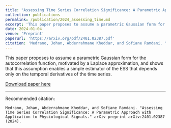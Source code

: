 ```yaml
---
title: "Assessing Time Series Correlation Significance: A Parametric Approach with Application to Physiological Signals."
collection: publications
permalink: /publication/2024_assessing_time.md
excerpt: 'This paper proposes to assume a parametric Gaussian form for the autocorrelation function, motivated by a Laplace approximation, and shows that this assumption enables a simple estimator of the ESS that depends only on the temporal derivatives of the time series.'
date: 2024-01-04
venue: 'Preprint'
paperurl: 'https://arxiv.org/pdf/2401.02387.pdf'
citation: 'Medrano, Johan, Abderrahmane Kheddar, and Sofiane Ramdani. "Assessing Time Series Correlation Significance: A Parametric Approach with Application to Physiological Signals." arXiv preprint arXiv:2401.02387 (2024).'
---
```

This paper proposes to assume a parametric Gaussian form for the autocorrelation function, motivated by a Laplace approximation, and shows that this assumption enables a simple estimator of the ESS that depends only on the temporal derivatives of the time series.

[Download paper here](https://arxiv.org/pdf/2401.02387.pdf)

---
Recommended citation: 
```
Medrano, Johan, Abderrahmane Kheddar, and Sofiane Ramdani. "Assessing Time Series Correlation Significance: A Parametric Approach with Application to Physiological Signals." arXiv preprint arXiv:2401.02387 (2024).
```
